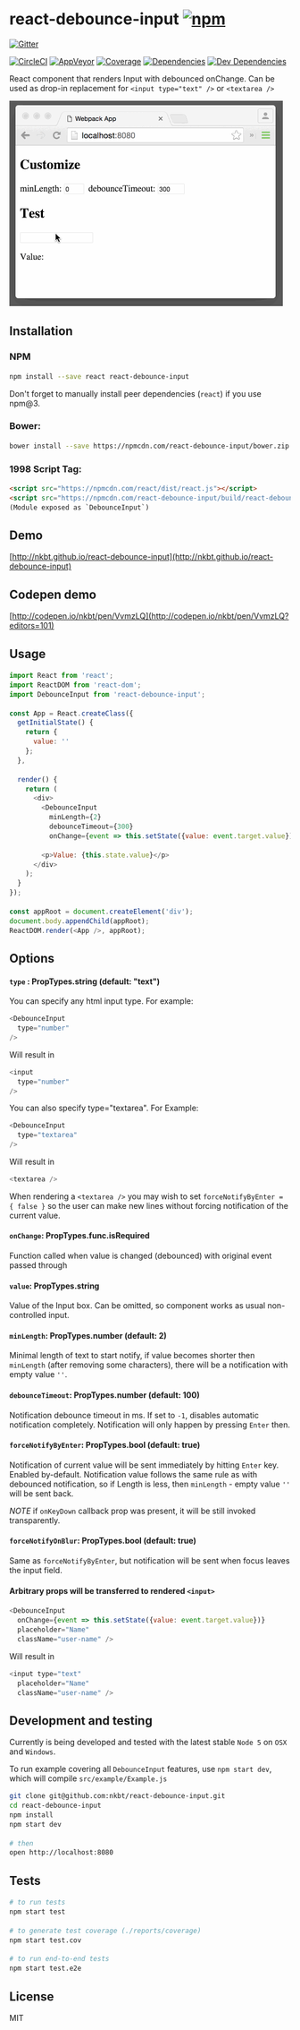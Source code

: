 # react-debounce-input [![npm](https://img.shields.io/npm/v/react-debounce-input.svg?style=flat-square)](https://www.npmjs.com/package/react-debounce-input)

[![Gitter](https://img.shields.io/gitter/room/nkbt/help.svg?style=flat-square)](https://gitter.im/nkbt/help)

[![CircleCI](https://img.shields.io/circleci/project/nkbt/react-debounce-input.svg?style=flat-square&label=nix-build)](https://circleci.com/gh/nkbt/react-debounce-input)
[![AppVeyor](https://img.shields.io/appveyor/ci/nkbt/react-debounce-input.svg?style=flat-square&label=win-build)](https://ci.appveyor.com/project/nkbt/react-debounce-input)
[![Coverage](https://img.shields.io/codecov/c/github/nkbt/react-debounce-input.svg?style=flat-square)](https://codecov.io/github/nkbt/react-debounce-input?branch=master)
[![Dependencies](https://img.shields.io/david/nkbt/react-debounce-input.svg?style=flat-square)](https://david-dm.org/nkbt/react-debounce-input)
[![Dev Dependencies](https://img.shields.io/david/dev/nkbt/react-debounce-input.svg?style=flat-square)](https://david-dm.org/nkbt/react-debounce-input#info=devDependencies)

React component that renders Input with debounced onChange.
Can be used as drop-in replacement for `<input type="text" />` or `<textarea />`


![React Debounce Input](src/example/react-debounce-input.gif)


## Installation

### NPM
```sh
npm install --save react react-debounce-input
```

Don't forget to manually install peer dependencies (`react`) if you use npm@3.


### Bower:
```sh
bower install --save https://npmcdn.com/react-debounce-input/bower.zip
```


### 1998 Script Tag:
```html
<script src="https://npmcdn.com/react/dist/react.js"></script>
<script src="https://npmcdn.com/react-debounce-input/build/react-debounce-input.js"></script>
(Module exposed as `DebounceInput`)
```


## Demo

[http://nkbt.github.io/react-debounce-input](http://nkbt.github.io/react-debounce-input)

## Codepen demo

[http://codepen.io/nkbt/pen/VvmzLQ](http://codepen.io/nkbt/pen/VvmzLQ?editors=101)

## Usage
```js
import React from 'react';
import ReactDOM from 'react-dom';
import DebounceInput from 'react-debounce-input';

const App = React.createClass({
  getInitialState() {
    return {
      value: ''
    };
  },

  render() {
    return (
      <div>
        <DebounceInput
          minLength={2}
          debounceTimeout={300}
          onChange={event => this.setState({value: event.target.value})} />

        <p>Value: {this.state.value}</p>
      </div>
    );
  }
});

const appRoot = document.createElement('div');
document.body.appendChild(appRoot);
ReactDOM.render(<App />, appRoot);
```

## Options

#### `type` : PropTypes.string (default: "text")

You can specify any html input type. For example:

```js
<DebounceInput
  type="number"
/>
```

Will result in

```js
<input
  type="number"
/>
```

You can also specify type="textarea". For Example:

```js
<DebounceInput
  type="textarea"
/>
```

Will result in

```js
<textarea />
```

When rendering a `<textarea />` you may wish to set `forceNotifyByEnter = { false }` so the user can make new lines without forcing notification of the current value.


#### `onChange`: PropTypes.func.isRequired

Function called when value is changed (debounced) with original event passed through


#### `value`: PropTypes.string

Value of the Input box. Can be omitted, so component works as usual non-controlled input.


#### `minLength`: PropTypes.number (default: 2)

Minimal length of text to start notify, if value becomes shorter then `minLength` (after removing some characters), there will be a notification with empty value `''`.


#### `debounceTimeout`: PropTypes.number (default: 100)

Notification debounce timeout in ms. If set to `-1`, disables automatic notification completely. Notification will only happen by pressing `Enter` then.


#### `forceNotifyByEnter`: PropTypes.bool (default: true)

Notification of current value will be sent immediately by hitting `Enter` key. Enabled by-default. Notification value follows the same rule as with debounced notification, so if Length is less, then `minLength` - empty value `''` will be sent back.

*NOTE* if `onKeyDown` callback prop was present, it will be still invoked transparently.

#### `forceNotifyOnBlur`: PropTypes.bool (default: true)

Same as `forceNotifyByEnter`, but notification will be sent when focus leaves the input field.

#### Arbitrary props will be transferred to rendered `<input>`

```js
<DebounceInput
  onChange={event => this.setState({value: event.target.value})}
  placeholder="Name"
  className="user-name" />
```

Will result in

```js
<input type="text"
  placeholder="Name"
  className="user-name" />
```

## Development and testing

Currently is being developed and tested with the latest stable `Node 5` on `OSX` and `Windows`.

To run example covering all `DebounceInput` features, use `npm start dev`, which will compile `src/example/Example.js`

```bash
git clone git@github.com:nkbt/react-debounce-input.git
cd react-debounce-input
npm install
npm start dev

# then
open http://localhost:8080
```

## Tests

```bash
# to run tests
npm start test

# to generate test coverage (./reports/coverage)
npm start test.cov

# to run end-to-end tests
npm start test.e2e
```

## License

MIT

